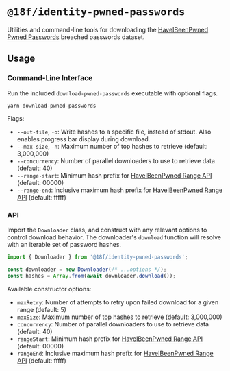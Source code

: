 # `@18f/identity-pwned-passwords`

Utilities and command-line tools for downloading the [HaveIBeenPwned Pwned Passwords](https://haveibeenpwned.com/Passwords) breached passwords dataset.

## Usage

### Command-Line Interface

Run the included `download-pwned-passwords` executable with optional flags.

```
yarn download-pwned-passwords
```

Flags:

- `--out-file`, `-o`: Write hashes to a specific file, instead of stdout. Also enables progress bar display during download.
- `--max-size`, `-n`: Maximum number of top hashes to retrieve (default: 3,000,000)
- `--concurrency`: Number of parallel downloaders to use to retrieve data (default: 40)
- `--range-start`: Minimum hash prefix for [HaveIBeenPwned Range API](https://haveibeenpwned.com/API/v3#SearchingPwnedPasswordsByRange) (default: 00000)
- `--range-end`: Inclusive maximum hash prefix for [HaveIBeenPwned Range API](https://haveibeenpwned.com/API/v3#SearchingPwnedPasswordsByRange) (default: fffff)

### API

Import the `Downloader` class, and construct with any relevant options to control download behavior. The downloader's `download` function will resolve with an iterable set of password hashes.

```ts
import { Downloader } from '@18f/identity-pwned-passwords';

const downloader = new Downloader(/* ...options */);
const hashes = Array.from(await downloader.download());
```

Available constructor options:

- `maxRetry`: Number of attempts to retry upon failed download for a given range (default: 5)
- `maxSize`: Maximum number of top hashes to retrieve (default: 3,000,000)
- `concurrency`: Number of parallel downloaders to use to retrieve data (default: 40)
- `rangeStart`: Minimum hash prefix for [HaveIBeenPwned Range API](https://haveibeenpwned.com/API/v3#SearchingPwnedPasswordsByRange) (default: 00000)
- `rangeEnd`: Inclusive maximum hash prefix for [HaveIBeenPwned Range API](https://haveibeenpwned.com/API/v3#SearchingPwnedPasswordsByRange) (default: fffff)
